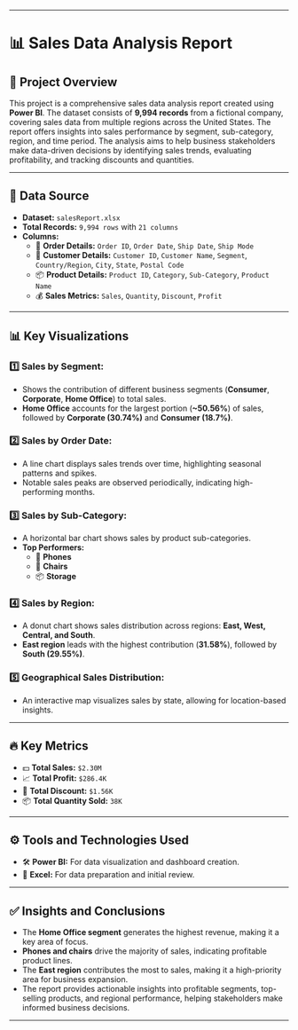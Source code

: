 
---

# 📊 **Sales Data Analysis Report**

## 🚀 **Project Overview**
This project is a comprehensive sales data analysis report created using **Power BI**. The dataset consists of **9,994 records** from a fictional company, covering sales data from multiple regions across the United States. The report offers insights into sales performance by segment, sub-category, region, and time period. The analysis aims to help business stakeholders make data-driven decisions by identifying sales trends, evaluating profitability, and tracking discounts and quantities.

---

## 📁 **Data Source**
- **Dataset:** `salesReport.xlsx`
- **Total Records:** `9,994 rows` with `21 columns`
- **Columns:**
  - 🛒 **Order Details:** `Order ID`, `Order Date`, `Ship Date`, `Ship Mode`
  - 👤 **Customer Details:** `Customer ID`, `Customer Name`, `Segment`, `Country/Region`, `City`, `State`, `Postal Code`
  - 📦 **Product Details:** `Product ID`, `Category`, `Sub-Category`, `Product Name`
  - 💰 **Sales Metrics:** `Sales`, `Quantity`, `Discount`, `Profit`

---

## 📊 **Key Visualizations**
### 1️⃣ **Sales by Segment:**
- Shows the contribution of different business segments (**Consumer**, **Corporate**, **Home Office**) to total sales.
- **Home Office** accounts for the largest portion (**~50.56%**) of sales, followed by **Corporate (30.74%)** and **Consumer (18.7%)**.

### 2️⃣ **Sales by Order Date:**
- A line chart displays sales trends over time, highlighting seasonal patterns and spikes.
- Notable sales peaks are observed periodically, indicating high-performing months.

### 3️⃣ **Sales by Sub-Category:**
- A horizontal bar chart shows sales by product sub-categories.
- **Top Performers:**
  - 📱 **Phones**
  - 💺 **Chairs**
  - 📦 **Storage**

### 4️⃣ **Sales by Region:**
- A donut chart shows sales distribution across regions: **East, West, Central, and South**.
- **East region** leads with the highest contribution (**31.58%**), followed by **South (29.55%)**.

### 5️⃣ **Geographical Sales Distribution:**
- An interactive map visualizes sales by state, allowing for location-based insights.

---

## 🔥 **Key Metrics**
- 💵 **Total Sales:** `$2.30M`
- 📈 **Total Profit:** `$286.4K`
- 🔖 **Total Discount:** `$1.56K`
- 📦 **Total Quantity Sold:** `38K`

---

## ⚙️ **Tools and Technologies Used**
- 🛠️ **Power BI:** For data visualization and dashboard creation.
- 🧮 **Excel:** For data preparation and initial review.

---

## ✅ **Insights and Conclusions**
- The **Home Office segment** generates the highest revenue, making it a key area of focus.
- **Phones and chairs** drive the majority of sales, indicating profitable product lines.
- The **East region** contributes the most to sales, making it a high-priority area for business expansion.
- The report provides actionable insights into profitable segments, top-selling products, and regional performance, helping stakeholders make informed business decisions.

---
